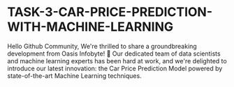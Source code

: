 # TASK-3-CAR-PRICE-PREDICTION-WITH-MACHINE-LEARNING
Hello Github Community,  We're thrilled to share a groundbreaking development from Oasis Infobyte! 🌟 Our dedicated team of data scientists and machine learning experts has been hard at work, and we're delighted to introduce our latest innovation: the Car Price Prediction Model powered by state-of-the-art Machine Learning techniques.
